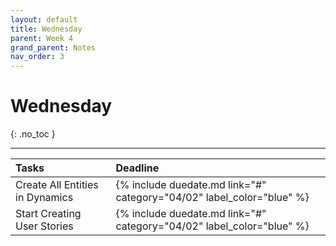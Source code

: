 ```yaml
---
layout: default
title: Wednesday
parent: Week 4
grand_parent: Notes
nav_order: 3
---
```


# Wednesday
{: .no_toc }

---

| Tasks                               | Deadline                                                               |
|:------------------------------------|:-----------------------------------------------------------------------|
| Create All Entities in Dynamics     | {% include duedate.md link="#" category="04/02" label_color="blue" %} |
| Start Creating User Stories         | {% include duedate.md link="#" category="04/02" label_color="blue" %} |